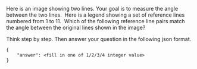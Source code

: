 Here is an image showing two lines. Your goal is to measure the angle between the two lines.
<IMAGE OF LINES>
Here is a legend showing a set of reference lines numbered from 1 to 11.
<IMAGE OF LEGEND>
Which of the following reference line pairs match the angle between the original lines shown in the image? 

<CHOICES>

Think step by step. Then answer your question in the following json format.

```
{
    "answer": <fill in one of 1/2/3/4 integer value>
}
```